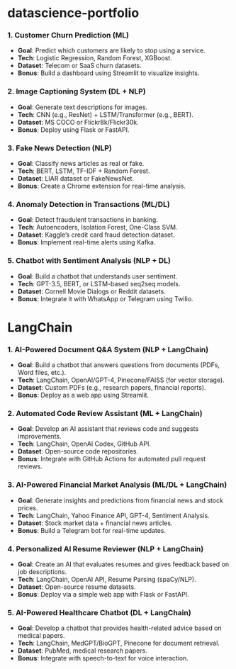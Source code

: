 # datascience-portfolio
 
### **1. Customer Churn Prediction (ML)**  
- **Goal**: Predict which customers are likely to stop using a service.  
- **Tech**: Logistic Regression, Random Forest, XGBoost.  
- **Dataset**: Telecom or SaaS churn datasets.  
- **Bonus**: Build a dashboard using Streamlit to visualize insights.  

### **2. Image Captioning System (DL + NLP)**  
- **Goal**: Generate text descriptions for images.  
- **Tech**: CNN (e.g., ResNet) + LSTM/Transformer (e.g., BERT).  
- **Dataset**: MS COCO or Flickr8k/Flickr30k.  
- **Bonus**: Deploy using Flask or FastAPI.  

### **3. Fake News Detection (NLP)**  
- **Goal**: Classify news articles as real or fake.  
- **Tech**: BERT, LSTM, TF-IDF + Random Forest.  
- **Dataset**: LIAR dataset or FakeNewsNet.  
- **Bonus**: Create a Chrome extension for real-time analysis.  

### **4. Anomaly Detection in Transactions (ML/DL)**  
- **Goal**: Detect fraudulent transactions in banking.  
- **Tech**: Autoencoders, Isolation Forest, One-Class SVM.  
- **Dataset**: Kaggle’s credit card fraud detection dataset.  
- **Bonus**: Implement real-time alerts using Kafka.  

### **5. Chatbot with Sentiment Analysis (NLP + DL)**  
- **Goal**: Build a chatbot that understands user sentiment.  
- **Tech**: GPT-3.5, BERT, or LSTM-based seq2seq models.  
- **Dataset**: Cornell Movie Dialogs or Reddit datasets.  
- **Bonus**: Integrate it with WhatsApp or Telegram using Twilio.  


# LangChain 

### **1. AI-Powered Document Q&A System** (NLP + LangChain)  
- **Goal**: Build a chatbot that answers questions from documents (PDFs, Word files, etc.).  
- **Tech**: LangChain, OpenAI/GPT-4, Pinecone/FAISS (for vector storage).  
- **Dataset**: Custom PDFs (e.g., research papers, financial reports).  
- **Bonus**: Deploy as a web app using Streamlit.  

### **2. Automated Code Review Assistant** (ML + LangChain)  
- **Goal**: Develop an AI assistant that reviews code and suggests improvements.  
- **Tech**: LangChain, OpenAI Codex, GitHub API.  
- **Dataset**: Open-source code repositories.  
- **Bonus**: Integrate with GitHub Actions for automated pull request reviews.  

### **3. AI-Powered Financial Market Analysis** (ML/DL + LangChain)  
- **Goal**: Generate insights and predictions from financial news and stock prices.  
- **Tech**: LangChain, Yahoo Finance API, GPT-4, Sentiment Analysis.  
- **Dataset**: Stock market data + financial news articles.  
- **Bonus**: Build a Telegram bot for real-time updates.  

### **4. Personalized AI Resume Reviewer** (NLP + LangChain)  
- **Goal**: Create an AI that evaluates resumes and gives feedback based on job descriptions.  
- **Tech**: LangChain, OpenAI API, Resume Parsing (spaCy/NLP).  
- **Dataset**: Open-source resume datasets.  
- **Bonus**: Deploy via a simple web app with Flask or FastAPI.  

### **5. AI-Powered Healthcare Chatbot** (DL + LangChain)  
- **Goal**: Develop a chatbot that provides health-related advice based on medical papers.  
- **Tech**: LangChain, MedGPT/BioGPT, Pinecone for document retrieval.  
- **Dataset**: PubMed, medical research papers.  
- **Bonus**: Integrate with speech-to-text for voice interaction.  

